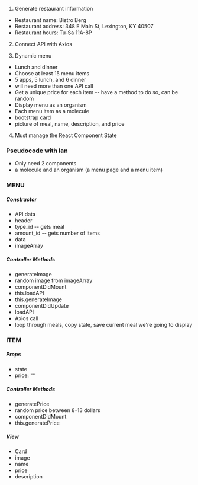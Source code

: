 1. Generate restaurant information
* Restaurant name: Bistro Berg
* Restaurant address: 348 E Main St, Lexington, KY 40507
* Restaurant hours: Tu-Sa 11A-8P

2. Connect API with Axios

3. Dynamic menu
* Lunch and dinner
* Choose at least 15 menu items
 * 5 apps, 5 lunch, and 6 dinner
 * will need more than one API call
* Get a unique price for each item -- have a method to do so, can be random
* Display menu as an organism
* Each menu item as a molecule
 * bootstrap card
 * picture of meal, name, description, and price

4. Must manage the React Component State

### Pseudocode with Ian
* Only need 2 components
 * a molecule and an organism (a menu page and a menu item)

### MENU
##### Constructor
* API data
 * header
 * type_id -- gets meal
 * amount_id -- gets number of items
 * data
* imageArray

##### Controller Methods
* generateImage
 * random image from imageArray
* componentDidMount
 * this.loadAPI
 * this.generateImage
* componentDidUpdate
* loadAPI
 * Axios call
 * loop through meals, copy state, save current meal we're going to display

### ITEM
##### Props
* state
 * price: ""

##### Controller Methods
* generatePrice
 * random price between 8-13 dollars
* componentDidMount
 * this.generatePrice

##### View
* Card
 * image
 * name
 * price
 * description